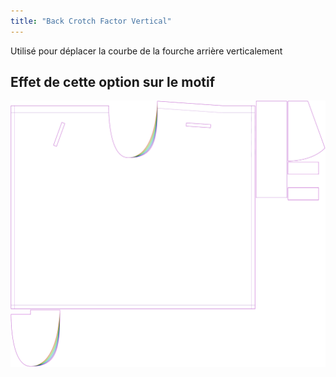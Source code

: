 ```yaml
---
title: "Back Crotch Factor Vertical"
---
```


Utilisé pour déplacer la courbe de la fourche arrière verticalement

## Effet de cette option sur le motif

![Cette image montre l'effet de cette option en superposant plusieurs variantes qui ont une valeur différente pour cette option](waralee_crotchfactorbackver_sample.svg "Effet de cette option sur le modèle")
